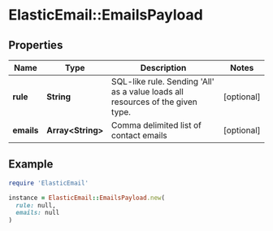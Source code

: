 # ElasticEmail::EmailsPayload

## Properties

| Name | Type | Description | Notes |
| ---- | ---- | ----------- | ----- |
| **rule** | **String** | SQL-like rule. Sending &#39;All&#39; as a value loads all resources of the given type. | [optional] |
| **emails** | **Array&lt;String&gt;** | Comma delimited list of contact emails | [optional] |

## Example

```ruby
require 'ElasticEmail'

instance = ElasticEmail::EmailsPayload.new(
  rule: null,
  emails: null
)
```

